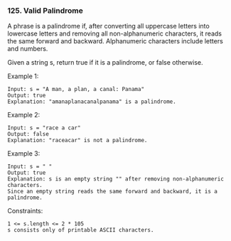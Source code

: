 ### 125. Valid Palindrome

A phrase is a palindrome if, after converting all uppercase letters into lowercase letters and removing all non-alphanumeric characters, it reads the same forward and backward. Alphanumeric characters include letters and numbers.

Given a string s, return true if it is a palindrome, or false otherwise.

Example 1:

    Input: s = "A man, a plan, a canal: Panama"
    Output: true
    Explanation: "amanaplanacanalpanama" is a palindrome.

Example 2:

    Input: s = "race a car"
    Output: false
    Explanation: "raceacar" is not a palindrome.

Example 3:

    Input: s = " "
    Output: true
    Explanation: s is an empty string "" after removing non-alphanumeric characters.
    Since an empty string reads the same forward and backward, it is a palindrome.

Constraints:

    1 <= s.length <= 2 * 105
    s consists only of printable ASCII characters.
